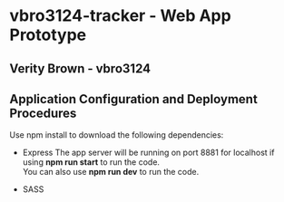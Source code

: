 # vbro3124-tracker - Web App Prototype
## Verity Brown - vbro3124

## Application Configuration and Deployment Procedures
Use npm install to download the following dependencies:
- Express
The app server will be running on port 8881 for localhost if using __npm run start__ to run the code.<br/>
You can also use __npm run dev__ to run the code.

- SASS
